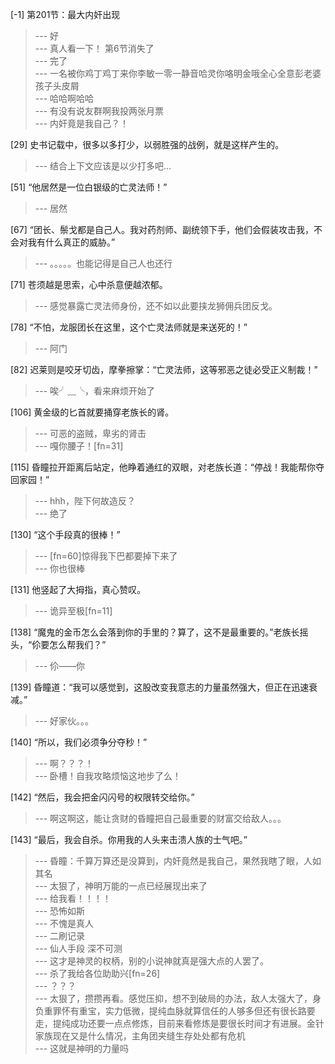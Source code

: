 
[-1] 第201节：最大内奸出现
>--- 好<br>
>--- 真人看一下！
第6节消失了<br>
>--- 完了<br>
>--- 一名被你鸡丁鸡丁来你李敏一零一静音哈灵你咯明金哦全心全意彭老婆孩子头皮屑<br>
>--- 哈哈啊哈哈<br>
>--- 有没有说友群啊我投两张月票<br>
>--- 内奸竟是我自己？！<br>

[29] 史书记载中，很多以多打少，以弱胜强的战例，就是这样产生的。
>--- 结合上下文应该是以少打多吧...<br>

[51] “他居然是一位白银级的亡灵法师！”
>--- 居然<br>

[67] “团长、鬃戈都是自己人。我对药剂师、副统领下手，他们会假装攻击我，不会对我有什么真正的威胁。”
>--- 。。。。。也能记得是自己人也还行<br>

[71] 苍须越是思索，心中杀意便越浓郁。
>--- 感觉暴露亡灵法师身份，还不如以此要挟龙狮佣兵团反戈。<br>

[78] “不怕，龙服团长在这里，这个亡灵法师就是来送死的！”
>--- 阿门<br>

[82] 迟莱则是咬牙切齿，摩拳擦掌：“亡灵法师，这等邪恶之徒必受正义制裁！”
>--- 唉╯﹏╰，看来麻烦开始了<br>

[106] 黄金级的匕首就要捅穿老族长的肾。
>--- 可恶的盗贼，卑劣的肾击<br>
>--- 嘎你腰子！[fn=31]<br>

[115] 昏瞳拉开距离后站定，他睁着通红的双眼，对老族长道：“停战！我能帮你夺回家园！”
>--- hhh，陛下何故造反？<br>
>--- 绝了<br>

[130] “这个手段真的很棒！”
>--- [fn=60]惊得我下巴都要掉下来了<br>
>--- 你也很棒<br>

[131] 他竖起了大拇指，真心赞叹。
>--- 诡异至极[fn=11]<br>

[138] “魔鬼的金币怎么会落到你的手里的？算了，这不是最重要的。”老族长摇头，“伱要怎么帮我们？”
>--- 伱——你<br>

[139] 昏瞳道：“我可以感觉到，这股改变我意志的力量虽然强大，但正在迅速衰减。”
>--- 好家伙。。。<br>

[140] “所以，我们必须争分夺秒！”
>--- 啊？？？！<br>
>--- 卧槽！自我攻略烦恼这地步了么！<br>

[142] “然后，我会把金闪闪号的权限转交给你。”
>--- 啊这啊这，能让贪财的昏瞳把自己最重要的财富交给敌人。。。<br>

[143] “最后，我会自杀。你用我的人头来击溃人族的士气吧。”
>--- 昏瞳：千算万算还是没算到，内奸竟然是我自己，果然我瞎了眼，人如其名<br>
>--- 太狠了，神明万能的一点已经展现出来了<br>
>--- 给我看！！！！<br>
>--- 恐怖如斯<br>
>--- 不愧是真人<br>
>--- 二刷记录<br>
>--- 仙人手段 深不可测<br>
>--- 这才是神灵的权柄，别的小说神就真是强大点的人罢了。<br>
>--- 杀了我给各位助助兴[fn=26]<br>
>--- ？？？<br>
>--- 太狠了，攒攒再看。感觉压抑，想不到破局的办法，敌人太强大了，身负重罪怀有重宝，实力低微，提纯血脉就算信任的人够多但还有很长路要走，提纯成功还要一点点修炼，目前来看修炼是要很长时间才有进展。金针家族现在又是什么情况，主角团夹缝生存处处都有危机<br>
>--- 这就是神明的力量吗<br>
